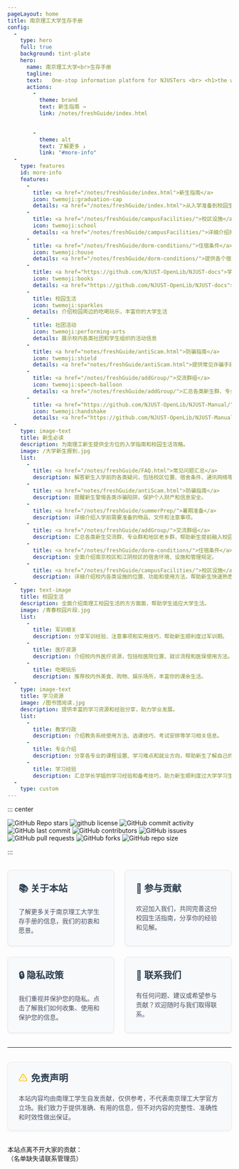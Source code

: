 ```yaml
---
pageLayout: home
title: 南京理工大学生存手册
config:
  -
    type: hero
    full: true
    background: tint-plate
    hero:
      name: 南京理工大学<br>生存手册
      tagline:
      text:   One-stop information platform for NJUSTers <br> <h1>the world will not be destroyed by those who do evil, but by those who watch them without doing anything.</h1>
      actions:
        -
          theme: brand
          text: 新生指南 →
          link: /notes/freshGuide/index.html
        

        -
          theme: alt
          text: 了解更多 ↓
          link: "#more-info"
  -
    type: features
    id: more-info
    features:
      -
        title: <a href="/notes/freshGuide/index.html">新生指南</a>
        icon: twemoji:graduation-cap
        details: <a href="/notes/freshGuide/index.html">从入学准备到校园生活，全方位解答新生疑问</a>
      -
        title: <a href="/notes/freshGuide/campusFacilities/">校区设施</a>
        icon: twemoji:school
        details: <a href="/notes/freshGuide/campusFacilities/">详细介绍南京校区和江阴校区的食堂、宿舍等设施</a>
      -
        title: <a href="/notes/freshGuide/dorm-conditions/">住宿条件</a>
        icon: twemoji:house
        details: <a href="/notes/freshGuide/dorm-conditions/">提供各个宿舍楼的详细信息、设施和管理规定</a>
      -
        title: <a href="https://github.com/NJUST-OpenLib/NJUST-docs">学习资源</a>
        icon: twemoji:books
        details: <a href="https://github.com/NJUST-OpenLib/NJUST-docs">分享学习经验、考试技巧和各专业的学习资料</a>
      -
        title: 校园生活
        icon: twemoji:sparkles
        details: 介绍校园周边的吃喝玩乐，丰富你的大学生活
      -
        title: 社团活动
        icon: twemoji:performing-arts
        details: 展示校内各类社团和学生组织的活动信息
      -
        title: <a href="notes/freshGuide/antiScam.html">防骗指南</a>
        icon: twemoji:shield
        details: <a href="notes/freshGuide/antiScam.html">提供常见诈骗手段的识别方法和防范措施</a>
      -
        title: <a href="/notes/freshGuide/addGroup/">交流群组</a>
        icon: twemoji:speech-balloon
        details: <a href="/notes/freshGuide/addGroup/">汇总各类新生群、专业群和地区老乡群</a>
      -
        title: <a href="https://github.com/NJUST-OpenLib/NJUST-Manual/">开源共建</a>
        icon: twemoji:handshake
        details: <a href="https://github.com/NJUST-OpenLib/NJUST-Manual/">欢迎所有南理工学子参与内容贡献和完善</a>
  -
    type: image-text
    title: 新生必读
    description: 为南理工新生提供全方位的入学指南和校园生活攻略。
    image: /大学新生报到.jpg
    list:
      -
        title: <a href="/notes/freshGuide/FAQ.html">常见问题汇总</a>
        description: 解答新生入学前的各类疑问，包括校区位置、宿舍条件、通讯网络等。
      -
        title: <a href="notes/freshGuide/antiScam.html">防骗指南</a>
        description: 提醒新生警惕各类诈骗陷阱，保护个人财产和信息安全。
      -
        title: <a href="/notes/freshGuide/summerPrep/">暑期准备</a>
        description: 详细介绍入学前需要准备的物品、文件和注意事项。
      -
        title: <a href="/notes/freshGuide/addGroup/">交流群组</a>
        description: 汇总各类新生交流群、专业群和地区老乡群，帮助新生提前融入校园。
      -
        title: <a href="/notes/freshGuide/dorm-conditions/">住宿条件</a>
        description: 全面介绍南京校区和江阴校区的宿舍环境、设施和管理规定。
      -
        title: <a href="/notes/freshGuide/campusFacilities/">校区设施</a>
        description: 详细介绍校内各类设施的位置、功能和使用方法，帮助新生快速熟悉校园。
  -
    type: text-image
    title: 校园生活
    description: 全面介绍南理工校园生活的方方面面，帮助学生适应大学生活。
    image: /青春校园片段.jpg
    list:
      -
        title: 军训相关
        description: 分享军训经验、注意事项和实用技巧，帮助新生顺利度过军训期。
      -
        title: 医疗资源
        description: 介绍校内外医疗资源，包括校医院位置、就诊流程和医保使用方法。
      -
        title: 吃喝玩乐
        description: 推荐校内外美食、购物、娱乐场所，丰富你的课余生活。
  -
    type: image-text
    title: 学习资源
    image: /图书馆阅读.jpg
    description: 提供丰富的学习资源和经验分享，助力学业发展。
    list:
      -
        title: 教学行政
        description: 介绍教务系统使用方法、选课技巧、考试安排等学习相关信息。
      -
        title: 专业介绍
        description: 分享各专业的课程设置、学习难点和就业方向，帮助新生了解自己的专业。
      -
        title: 学习经验
        description: 汇总学长学姐的学习经验和备考技巧，助力新生顺利度过大学学习生活。
  -
    type: custom
---
```




::: center

![GitHub Repo stars](https://img.shields.io/github/stars/NJUST-OpenLib/NJUST-Manual)
![github license](https://img.shields.io/github/license/NJUST-OpenLib/NJUST-Manual?color=32A9C3&labelColor=1B3C4A)
![GitHub commit activity](https://img.shields.io/github/commit-activity/m/NJUST-OpenLib/NJUST-Manual)
![GitHub last commit](https://img.shields.io/github/last-commit/NJUST-OpenLib/NJUST-Manual)
![GitHub contributors](https://img.shields.io/github/contributors/NJUST-OpenLib/NJUST-Manual)
![GitHub issues](https://img.shields.io/github/issues/NJUST-OpenLib/NJUST-Manual)
![GitHub pull requests](https://img.shields.io/github/issues-pr/NJUST-OpenLib/NJUST-Manual)
![GitHub forks](https://img.shields.io/github/forks/NJUST-OpenLib/NJUST-Manual)
![GitHub repo size](https://img.shields.io/github/repo-size/NJUST-OpenLib/NJUST-Manual)

:::

<style>
.info-cards {
  display: grid;
  grid-template-columns: repeat(auto-fit, minmax(250px, 1fr));
  gap: 1.5rem;
  margin: 2rem 0;
  justify-content: center; /* 确保卡片在容器中居中 */
}

.info-card {
  text-decoration: none !important; /* 强制移除下划线 */
  color: inherit;
  border: 1px solid #e2e8f0;
  border-radius: 8px;
  padding: 1.5rem;
  transition: all 0.3s ease;
  display: block;
  background-color: #f8f9fa;
  box-shadow: 0 2px 4px rgba(0,0,0,0.05);
}

.info-card:hover {
  transform: translateY(-5px);
  box-shadow: 0 5px 15px rgba(0,0,0,0.1);
  border-color: #3eaf7c;
}

.info-card h3 {
  margin-top: 0;
  color: #2c3e50;
  font-size: 1.3rem;
}

.info-card p {
  color: #4a5568;
  margin-bottom: 0;
  line-height: 1.5;
}

@media (max-width: 640px) {
  .info-cards {
    grid-template-columns: 1fr;
  }
}

/* 确保在中等屏幕尺寸下卡片均匀分布 */
@media (min-width: 641px) and (max-width: 1024px) {
  .info-cards {
    grid-template-columns: repeat(2, 1fr);
  }
}

.disclaimer {
  background-color: #f8f9fa;
  border: 1px solid #e9ecef;
  border-radius: 8px;
  padding: 1.2rem 1.5rem;
  margin: 2rem 0;
  box-shadow: 0 2px 4px rgba(0,0,0,0.05);
  transition: all 0.3s ease;
  position: relative;
  overflow: hidden;
}

.disclaimer:hover {
  border-color: #ffc107;
  box-shadow: 0 4px 8px rgba(0,0,0,0.08);
}

.disclaimer h3 {
  margin-top: 0;
  color: #2c3e50;
  display: flex;
  align-items: center;
  font-size: 1.3rem;
}

.disclaimer h3 svg {
  margin-right: 8px;
  color: #ffc107;
}

.disclaimer p {
  color: #4a5568;
  margin-bottom: 0;
  line-height: 1.5;
}

/* 深色模式适配 */
[data-theme="dark"] .info-card {
  background-color: #202127;
  border-color: #3e4c5a;
}

[data-theme="dark"] .info-card p {
  color: rgba(235, 235, 245, 0.6);
}

[data-theme="dark"] .disclaimer {
  background-color: #202127;
  border-color: #3e4c5a;
}

[data-theme="dark"] .disclaimer p {
  color: rgba(235, 235, 245, 0.6);
}
</style>

<div style="max-width: 960px;margin:0 auto;" class="home-custom-content">

<div class="info-cards">
  <a href="/about/index.html" class="info-card">
    <h3>📚 关于本站</h3>
    <p>了解更多关于南京理工大学生存手册的信息，我们的初衷和愿景。</p>
  </a>
  <a href="/HowToContribute/index.html" class="info-card">
    <h3>🚀 参与贡献</h3>
    <p>欢迎加入我们，共同完善这份校园生活指南，分享你的经验和见解。</p>
  </a>
  <a href="/about/privacy.html" class="info-card">
    <h3>🔒 隐私政策</h3>
    <p>我们重视并保护您的隐私。点击了解我们如何收集、使用和保护您的信息。</p>
  </a>
  <a href="/about/contact.html" class="info-card">
    <h3>💬 联系我们</h3>
    <p>有任何问题、建议或希望参与贡献？欢迎随时与我们取得联系。</p>
  </a>
</div>

---

<div class="disclaimer">
  <h3>
    <svg xmlns="http://www.w3.org/2000/svg" width="20" height="20" viewBox="0 0 24 24" fill="none" stroke="currentColor" stroke-width="2" stroke-linecap="round" stroke-linejoin="round">
      <path d="M10.29 3.86L1.82 18a2 2 0 0 0 1.71 3h16.94a2 2 0 0 0 1.71-3L13.71 3.86a2 2 0 0 0-3.42 0z"></path>
      <line x1="12" y1="9" x2="12" y2="13"></line>
      <line x1="12" y1="17" x2="12.01" y2="17"></line>
    </svg>
    免责声明
  </h3>
  <p>本站内容均由南理工学生自发贡献，仅供参考，不代表南京理工大学官方立场。我们致力于提供准确、有用的信息，但不对内容的完整性、准确性和时效性做出保证。</p>
</div>

<FriendLinks />

本站点离不开大家的贡献：  
（名单缺失请联系管理员）
<Contributors 
  :customContributors='[
    {
      name: "Light",
      url: "https://example.com/contributor1",
      //avatar: "https://secure.gravatar.com/avatar/00000000000000000000000000000000?d=mp&f=y",
      email: "862727441@qq.com"
    },
    {
      name: "阿托卡",
      url: "https://example.com/contributor2",
      email: "1903883912@qq.com"
    },
    {
      name: "CPLASF",
      email: "1910449674@qq.com"
    },
    {
      name: "匣中三尺水",
      email: "2439563074@qq.com"
    },
    {
      name: "k 宝儿～",
      email: "2313704311@qq.com"
    },
    {
      name: "车长昏迷。",
      email: "2453381926@qq.com"
    },
    {
      name: "沐熙雨柒",
      email: "2879624073@qq.com"
    }
  ]' 
/>


<!-- 
仅显示自定义贡献者的示例

<Contributors 
  :customContributors='[
    {
      name: "自定义贡献者 1",
      url: "https://example.com/custom1",
      avatar: "https://secure.gravatar.com/avatar/00000000000000000000000000000000?d=mp&f=y"
    },
    {
      name: "自定义贡献者 2",
      url: "https://example.com/custom2",
      email: "contributor2@example.com" // 使用 WeAvatar 生成头像（MD5 哈希）
    },
    {
      name: "自定义贡献者 3",
      url: "https://example.com/custom3"
      // 不提供 avatar 或 email 时，将使用默认头像
    }
  ]' 
  :fetchGithub="false"
/>
-->

</div>

<style>
.home-custom-content img {
  cursor: default !important;
}

html {
  scroll-behavior: smooth;
}

#more-info {
  scroll-margin-top: 80px;
}
</style>

